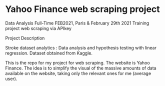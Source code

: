 # Yahoo Finance web scraping project

Data Analysis Full-Time FEB2021, Paris & February 29th 2021 Training project web scraping via APIkey

Project Description

Stroke dataset analytics : Data analysis and hypothesis testing with linear regression. Dataset obtained from Kaggle.

This is the repo for my project for web scraping. The website is Yahoo Finance. The idea is to simplify the visual of the massive amounts of data available on the website, taking only the relevant ones for me (average user).
